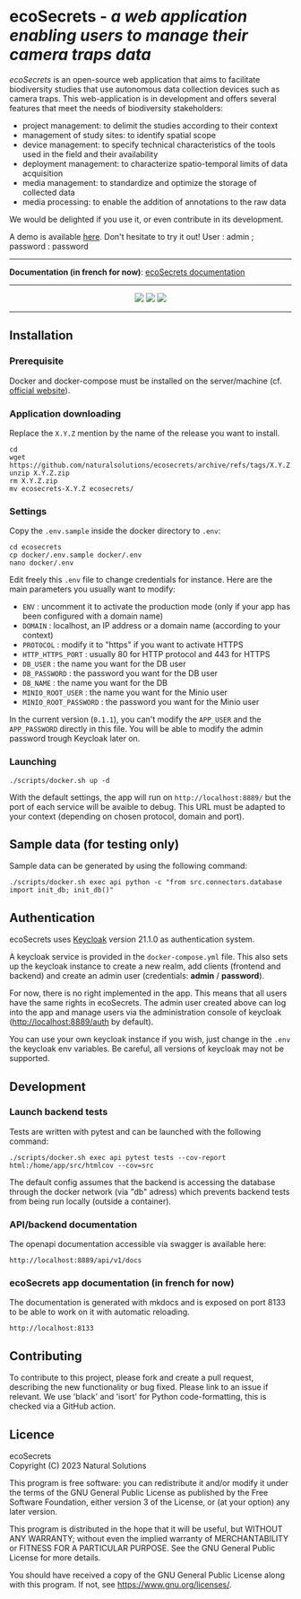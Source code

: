 # ecoSecrets - _a web application enabling users to manage their camera traps data_

_ecoSecrets_ is an open-source web application that aims to facilitate biodiversity studies that
use autonomous data collection devices such as camera traps.
This web-application is in development and offers several features that meet the needs
of biodiversity stakeholders:

- project management: to delimit the studies according to their context
- management of study sites: to identify spatial scope
- device management: to specify technical characteristics of the tools used in the
  field and their availability
- deployment management: to characterize spatio-temporal limits of data acquisition
- media management: to standardize and optimize the storage of collected data
- media processing: to enable the addition of annotations to the raw data

We would be delighted if you use it, or even contribute in its development.

A demo is available [here](https://demo.ecosecrets.natural-solutions.eu). Don't hesitate to
try it out! User : admin ; password : password

---

**Documentation (in french for now)**: [ecoSecrets documentation](https://natural-solutions.gitlab.io/geonature/annotation/)

---

<p align="center">
    <img src="https://github.com/naturalsolutions/ecosecrets/actions/workflows/test_api.yml/badge.svg?branch=dev"/>
    <img src="https://github.com/naturalsolutions/ecosecrets/actions/workflows/build_frontend.yml/badge.svg?branch=dev"/>
    <img src="https://github.com/naturalsolutions/ecosecrets/actions/workflows/documentation.yml/badge.svg?branch=dev"/>
</p>

---

## Installation

### Prerequisite

Docker and docker-compose must be installed on the server/machine (cf. [official website](https://docs.docker.com/engine/install/debian/)).

### Application downloading

Replace the `X.Y.Z` mention by the name of the release you want to install.

```
cd
wget https://github.com/naturalsolutions/ecosecrets/archive/refs/tags/X.Y.Z.zip
unzip X.Y.Z.zip
rm X.Y.Z.zip
mv ecosecrets-X.Y.Z ecosecrets/
```

### Settings

Copy the `.env.sample` inside the docker directory to `.env`:

```
cd ecosecrets
cp docker/.env.sample docker/.env
nano docker/.env
```

Edit freely this `.env` file to change credentials for instance. Here are the main parameters you usually want to modify:

- `ENV` : uncomment it to activate the production mode (only if your app has been configured with a domain name)
- `DOMAIN` : localhost, an IP address or a domain name (according to your context)
- `PROTOCOL` : modify it to "https" if you want to activate HTTPS
- `HTTP_HTTPS_PORT` : usually 80 for HTTP protocol and 443 for HTTPS
- `DB_USER` : the name you want for the DB user
- `DB_PASSWORD` : the password you want for the DB user
- `DB_NAME` : the name you want for the DB
- `MINIO_ROOT_USER` : the name you want for the Minio user
- `MINIO_ROOT_PASSWORD` : the password you want for the Minio user

In the current version (`0.1.1`), you can't modify the `APP_USER` and the `APP_PASSWORD` directly in this file. You will be able to modify the admin password trough Keycloak later on.

### Launching

```
./scripts/docker.sh up -d
```

With the default settings, the app will run on `http://localhost:8889/` but the port of each service will be avaible to debug. This URL must be adapted to your context (depending on chosen protocol, domain and port).

## Sample data (for testing only)

Sample data can be generated by using the following command:

```
./scripts/docker.sh exec api python -c "from src.connectors.database import init_db; init_db()"
```

## Authentication

ecoSecrets uses [Keycloak](https://www.keycloak.org/) version 21.1.0 as authentication system.

A keycloak service is provided in the `docker-compose.yml` file. This also sets
up the keycloak instance to create a new realm, add clients (frontend and
backend) and create an admin user (credentials: **admin** / **password**).

For now, there is no right implemented in the app. This means that all users
have the same rights in ecoSecrets.
The admin user created above can log into the app and manage users via the administration console of keycloak ([http://localhost:8889/auth](http://localhost:8889/auth) by default).

You can use your own keycloak instance if you wish, just change in the `.env`
the keycloak env variables. Be careful, all versions of keycloak may not be supported.

## Development

### Launch backend tests

Tests are written with pytest and can be launched with the following
command:

```
./scripts/docker.sh exec api pytest tests --cov-report html:/home/app/src/htmlcov --cov=src
```

The default config assumes that the backend is accessing the database through
the docker network (via "db" adress) which prevents backend tests from
being run locally (outside a container).

### API/backend documentation

The openapi documentation accessible via swagger is available here:

```
http://localhost:8889/api/v1/docs

```

### ecoSecrets app documentation (in french for now)

The documentation is generated with mkdocs and is exposed on port 8133
to be able to work on it with automatic reloading.

```
http://localhost:8133

```

## Contributing

To contribute to this project, please fork and create a pull request, describing the new functionality or bug fixed. Please link to an issue if relevant.
We use 'black' and 'isort' for Python code-formatting, this is checked via a GitHub action.

## Licence

ecoSecrets  
Copyright (C) 2023 Natural Solutions

This program is free software: you can redistribute it and/or modify
it under the terms of the GNU General Public License as published by
the Free Software Foundation, either version 3 of the License, or
(at your option) any later version.

This program is distributed in the hope that it will be useful,
but WITHOUT ANY WARRANTY; without even the implied warranty of
MERCHANTABILITY or FITNESS FOR A PARTICULAR PURPOSE. See the
GNU General Public License for more details.

You should have received a copy of the GNU General Public License
along with this program. If not, see <https://www.gnu.org/licenses/>.

